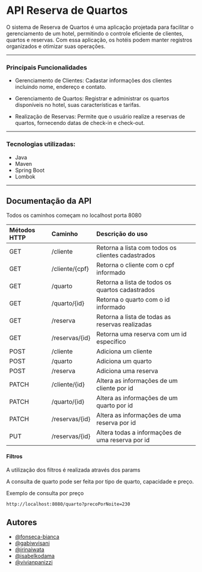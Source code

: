 # API Reserva de Quartos

O sistema de Reserva de Quartos é uma aplicação projetada para facilitar o gerenciamento de um hotel, permitindo o controle eficiente de clientes, quartos e reservas. Com essa aplicação, os hotéis podem manter registros organizados e otimizar suas operações.

---

### Principais Funcionalidades

- Gerenciamento de Clientes: Cadastar informações dos clientes incluindo nome, endereço e contato.

- Gerenciamento de Quartos: Registrar e administrar os quartos disponíveis no hotel, suas características e tarifas. 

- Realização de Reservas: Permite que o usuário realize a reservas de quartos, fornecendo datas de check-in e check-out.


---

### Tecnologias utilizadas:

- Java
- Maven
- Spring Boot
- Lombok

---

## Documentação da API

Todos os caminhos começam no localhost porta 8080


| Métodos HTTP   | Caminho       | Descrição do uso                           |
| :---------- | :--------- | :---------------------------------- |
| GET | /cliente | Retorna a lista com todos os clientes cadastrados |
| GET | /cliente/{cpf} | Retorna o cliente com o cpf informado|
| GET | /quarto | Retorna a lista de todos os quartos cadastrados |
| GET | /quarto/{id} | Retorna o quarto com o id informado|
| GET | /reserva | Retorna a lista de todas as reservas realizadas|
| GET | /reservas/{id} | Retorna uma reserva com um id específico |
| POST | /cliente | Adiciona um cliente |
| POST | /quarto | Adiciona um quarto |
| POST | /reserva | Adiciona uma reserva |
| PATCH | /cliente/{id} | Altera as informações de um cliente por id |
| PATCH | /quarto/{id} | Altera as informações de um quarto por id |
| PATCH | /reservas/{id} | Altera as informações de uma reserva por id |
| PUT | /reservas/{id} | Altera todas a informações de uma reserva por id |


#### Filtros

A utilização dos filtros é realizada através dos params

A consulta de quarto pode ser feita por tipo de quarto, capacidade e preço.

Exemplo de consulta por preço

```
http://localhost:8080/quarto?precoPorNoite=230 
```

## Autores

- [@fonseca-bianca](https://github.com/fonseca-bianca)
- [@gabiwvisani](https://github.com/gabiwvisani)
- [@irinaiwata](https://github.com/irinaiwata)
- [@isabelkodama](https://github.com/isabelkodama)
- [@vivianpanizzi](https://github.com/vivianpanizzi)
